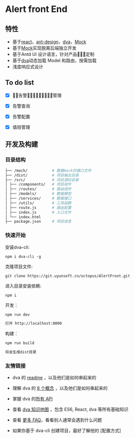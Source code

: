 # Alert front End



## 特性

- 基于[react](https://github.com/facebook/react)，[ant-design](https://github.com/ant-design/ant-design)，[dva](https://github.com/dvajs/dva)，[Mock](https://github.com/nuysoft/Mock)
- 基于[Mock](https://github.com/nuysoft/Mock)实现脱离后端独立开发
- 基于Antd UI 设计语言，针对产品定制
- 基于[dva](https://github.com/dvajs/dva)动态加载 Model 和路由，按需加载
- 浅度响应式设计

## To do list
- [x] 告警管理
- [x] 告警查询
- [x] 告警配置
- [x] 值班管理


## 开发及构建

### 目录结构

```bash
├── /mock/           # 数据mock的接口文件
├── /dist/           # 项目输出目录
├── /src/            # 项目源码目录
│ ├── /components/   # 项目组件
│ ├── /routes/       # 路由组件
│ ├── /models/       # 数据模型
│ ├── /services/     # 数据接口
│ ├── /utils/        # 工具函数
│ ├── route.js       # 路由配置
│ ├── index.js       # 入口文件
│ └── index.html     
├── package.json     # 项目信息


```

### 快速开始
安装dva-cli:
```
npm i dva-cli -g
```

克隆项目文件:

```
git clone https://git.uyunsoft.cn/octopus/AlertFront.git
```

进入目录安装依赖:

```
npm i
```

开发：

```bash
npm run dev   

打开 http://localhost:8000
```


构建：

```bash
npm run build

将会生成dist目录
```

### 友情链接
* dva 的 [readme](https://github.com/dvajs/dva/blob/master/README_zh-CN.md) ，以及他们是如何串起来的

* 理解 dva 的 [8 个概念](https://github.com/dvajs/dva/blob/master/docs/Concepts_zh-CN.md) ，以及他们是如何串起来的
* 掌握 dva 的[所有 API](https://github.com/dvajs/dva/blob/master/docs/API_zh-CN.md)
* 查看 [dva 知识地图](https://github.com/dvajs/dva-knowledgemap) ，包含 ES6, React, dva 等所有基础知识
* 查看 [更多 FAQ](https://github.com/dvajs/dva/issues?q=is%3Aissue+is%3Aclosed+label%3Afaq)，看看别人通常会遇到什么问题
* 如果你基于 dva-cli 创建项目，最好了解他的 [配置方式]
